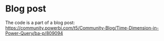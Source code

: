 # Blog post
The code is a part of a blog post: https://community.powerbi.com/t5/Community-Blog/Time-Dimension-in-Power-Query/ba-p/809094

